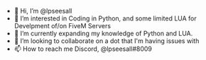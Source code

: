 - 👋 Hi, I’m @lpseesall
- 👀 I’m interested in Coding in Python, and some limited LUA for Develpment of/on FiveM Servers
- 🌱 I’m currently expanding my knowledge of Python and LUA.
- 💞️ I’m looking to collaborate on a dot that I'm having issues with
- 📫 How to reach me Discord, @lpseesall#8009

<!---
lpseesall/lpseesall is a ✨ special ✨ repository because its `README.md` (this file) appears on your GitHub profile.
You can click the Preview link to take a look at your changes.
--->
